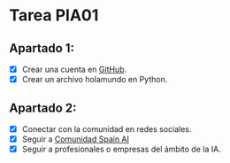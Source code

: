 # Tarea PIA01
## Apartado 1:
- [x] Crear una cuenta en [GitHub](https://github.com/signup).
- [x] Crear un archivo holamundo en Python.

## Apartado 2:
- [x] Conectar con la comunidad en redes sociales.
- [x] Seguir a [Comunidad Spain AI](https://www.linkedin.com/company/spainai/?originalSubdomain=es)
- [x] Seguir a profesionales o empresas del ámbito de la IA.
